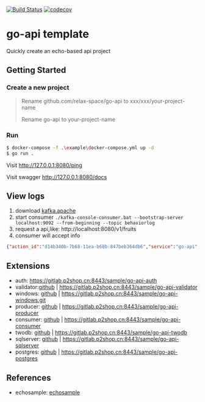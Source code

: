 [![Build Status](https://travis-ci.org/relax-space/go-api.svg?branch=master)](https://travis-ci.org/relax-space/go-api)
[![codecov](https://codecov.io/gh/relax-space/go-api/branch/master/graph/badge.svg)](https://codecov.io/gh/relax-space/go-api)

# go-api template

Quickly create an echo-based api project

## Getting Started

### Create a new project
> Rename github.com/relax-space/go-api to xxx/xxx/your-project-name
> 
> Rename go-api to your-project-name

### Run
```bash
$ docker-compose -f .\example\docker-compose.yml up -d
$ go run .
```

Visit           http://127.0.0.1:8080/ping

Visit swagger   http://127.0.0.1:8080/docs

## View logs
1. download [kafka.apache](https://kafka.apache.org/downloads)
2. start consumer `./kafka-console-consumer.bat --bootstrap-server localhost:9092 --from-beginning --topic behaviorlog`
3. request a api,like: http://localhost:8080/v1/fruits
4. consumer will accept info

```json
{"action_id":"d14b340b-7b68-11ea-b68b-847beb364db6","service":"go-api","timestamp":"2020-04-11T04:21:10.657333+08:00","remote_ip":"::1","host":"localhost:8080","uri":"/v1/fruits","method":"GET","path":"/v1/fruits","referer":"http://localhost:8080/docs","user_agent":"Mozilla/5.0 (Windows NT 10.0; Win64; x64) AppleWebKit/537.36 (KHTML, like Gecko) Chrome/80.0.3987.149 Safari/537.36","status":200,"latency":29999000,"bytes_sent":67,"hostname":"SS-CN-XIAOXINMI","controller":"controllers.FruitAPIController","action":"GetAll"}
```

## Extensions

- auth: https://gitlab.p2shop.cn:8443/sample/go-api-auth 
- validator:[github](https://github.com/relax-space/go-api/go-api-validator) | https://gitlab.p2shop.cn:8443/sample/go-api-validator 
- windows: [github](https://github.com/relax-space/go-api/go-api-windows) | https://gitlab.p2shop.cn:8443/sample/go-api-windows.git 
- producer: [github](https://github.com/relax-space/go-api/go-api-producer) | https://gitlab.p2shop.cn:8443/sample/go-api-producer 
- consumer: [github](https://github.com/relax-space/go-api/go-api-consumer) | https://gitlab.p2shop.cn:8443/sample/go-api-consumer 
- twodb: [github](https://github.com/relax-space/go-api/go-api-twodb) | https://gitlab.p2shop.cn:8443/sample/go-api-twodb 
- sqlserver: [github](https://github.com/relax-space/go-api/go-api-sqlserver) | https://gitlab.p2shop.cn:8443/sample/go-api-sqlserver 
- postgres: [github](https://github.com/elandcloud/go-api-postgres) | https://gitlab.p2shop.cn:8443/sample/go-api-postgres


## References

- echosample: [echosample](https://github.com/pangpanglabs/echosample)


